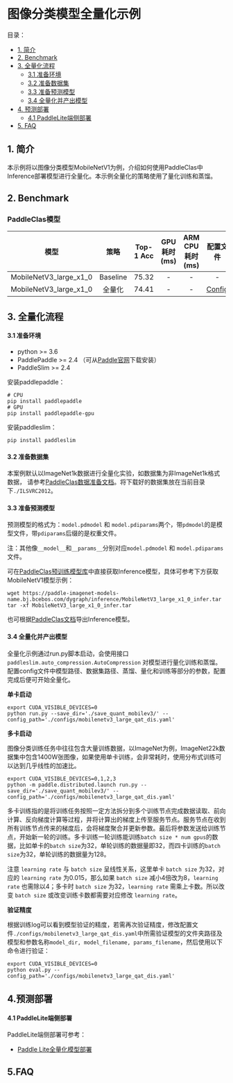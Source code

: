 # 图像分类模型全量化示例

目录：
- [1. 简介](#1简介)
- [2. Benchmark](#2Benchmark)
- [3. 全量化流程](#全量化流程)
  - [3.1 准备环境](#31-准备准备)
  - [3.2 准备数据集](#32-准备数据集)
  - [3.3 准备预测模型](#33-准备预测模型)
  - [3.4 全量化并产出模型](#34-全量化并产出模型)
- [4. 预测部署](#4预测部署)
  - [4.1 PaddleLite端侧部署](#42-PaddleLite端侧部署)
- [5. FAQ](5FAQ)


## 1. 简介
本示例将以图像分类模型MobileNetV1为例，介绍如何使用PaddleClas中Inference部署模型进行全量化。本示例全量化的策略使用了量化训练和蒸馏。

## 2. Benchmark

### PaddleClas模型

| 模型 | 策略 | Top-1 Acc | GPU 耗时(ms) | ARM CPU 耗时(ms) | 配置文件 | Inference模型 |
|:------:|:------:|:------:|:------:|:------:|:------:|:------:|
| MobileNetV3_large_x1_0 | Baseline | 75.32 | - | - | - | [Model](https://paddle-imagenet-models-name.bj.bcebos.com/dygraph/inference/MobileNetV3_large_x1_0_infer.tar) |
| MobileNetV3_large_x1_0 | 全量化 | 74.41 | - | - | [Config](./configs/mobilenetv3_large_qat_dis.yaml) | [Model](https://paddle-slim-models.bj.bcebos.com/act/MobileNetV3_large_x1_0_QAT.tar) |


## 3. 全量化流程

#### 3.1 准备环境

- python >= 3.6
- PaddlePaddle >= 2.4 （可从[Paddle官网](https://www.paddlepaddle.org.cn/install/quick?docurl=/documentation/docs/zh/install/pip/linux-pip.html)下载安装）
- PaddleSlim >= 2.4

安装paddlepaddle：
```shell
# CPU
pip install paddlepaddle
# GPU
pip install paddlepaddle-gpu
```

安装paddleslim：
```shell
pip install paddleslim
```

#### 3.2 准备数据集
本案例默认以ImageNet1k数据进行全量化实验，如数据集为非ImageNet1k格式数据， 请参考[PaddleClas数据准备文档](https://github.com/PaddlePaddle/PaddleClas/blob/release/2.3/docs/zh_CN/data_preparation/classification_dataset.md)。将下载好的数据集放在当前目录下`./ILSVRC2012`。


#### 3.3 准备预测模型
预测模型的格式为：`model.pdmodel` 和 `model.pdiparams`两个，带`pdmodel`的是模型文件，带`pdiparams`后缀的是权重文件。

注：其他像`__model__`和`__params__`分别对应`model.pdmodel` 和 `model.pdiparams`文件。

可在[PaddleClas预训练模型库](https://github.com/PaddlePaddle/PaddleClas/blob/release/2.3/docs/zh_CN/algorithm_introduction/ImageNet_models.md)中直接获取Inference模型，具体可参考下方获取MobileNetV1模型示例：

```shell
wget https://paddle-imagenet-models-name.bj.bcebos.com/dygraph/inference/MobileNetV3_large_x1_0_infer.tar
tar -xf MobileNetV3_large_x1_0_infer.tar
```
也可根据[PaddleClas文档](https://github.com/PaddlePaddle/PaddleClas/blob/release/2.3/docs/zh_CN/inference_deployment/export_model.md)导出Inference模型。

#### 3.4 全量化并产出模型

全量化示例通过run.py脚本启动，会使用接口 ```paddleslim.auto_compression.AutoCompression``` 对模型进行量化训练和蒸馏。配置config文件中模型路径、数据集路径、蒸馏、量化和训练等部分的参数，配置完成后便可开始全量化。

**单卡启动**

```shell
export CUDA_VISIBLE_DEVICES=0
python run.py --save_dir='./save_quant_mobilev3/' --config_path='./configs/mobilenetv3_large_qat_dis.yaml'
```

**多卡启动**

图像分类训练任务中往往包含大量训练数据，以ImageNet为例，ImageNet22k数据集中包含1400W张图像，如果使用单卡训练，会非常耗时，使用分布式训练可以达到几乎线性的加速比。

```shell
export CUDA_VISIBLE_DEVICES=0,1,2,3
python -m paddle.distributed.launch run.py --save_dir='./save_quant_mobilev3/' --config_path='./configs/mobilenetv3_large_qat_dis.yaml'
```
多卡训练指的是将训练任务按照一定方法拆分到多个训练节点完成数据读取、前向计算、反向梯度计算等过程，并将计算出的梯度上传至服务节点。服务节点在收到所有训练节点传来的梯度后，会将梯度聚合并更新参数。最后将参数发送给训练节点，开始新一轮的训练。多卡训练一轮训练能训练```batch size * num gpus```的数据，比如单卡的```batch size```为32，单轮训练的数据量即32，而四卡训练的```batch size```为32，单轮训练的数据量为128。

注意 ```learning rate``` 与 ```batch size``` 呈线性关系，这里单卡 ```batch size``` 为32，对应的 ```learning rate``` 为0.015，那么如果 ```batch size``` 减小4倍改为8，```learning rate``` 也需除以4；多卡时 ```batch size``` 为32，```learning rate``` 需乘上卡数。所以改变 ```batch size``` 或改变训练卡数都需要对应修改 ```learning rate```。

**验证精度**

根据训练log可以看到模型验证的精度，若需再次验证精度，修改配置文件```./configs/mobilenetv3_large_qat_dis.yaml```中所需验证模型的文件夹路径及模型和参数名称```model_dir, model_filename, params_filename```，然后使用以下命令进行验证：

```shell
export CUDA_VISIBLE_DEVICES=0
python eval.py --config_path='./configs/mobilenetv3_large_qat_dis.yaml'
```


## 4.预测部署

#### 4.1 PaddleLite端侧部署
PaddleLite端侧部署可参考：
- [Paddle Lite全量化模型部署](https://www.paddlepaddle.org.cn/lite/develop/demo_guides/verisilicon_timvx.html#tim-vx)

## 5.FAQ
